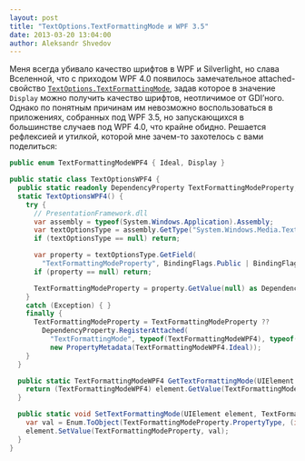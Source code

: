```yaml
---
layout: post
title: "TextOptions.TextFormattingMode и WPF 3.5"
date: 2013-03-20 13:04:00
author: Aleksandr Shvedov
---
```

Меня всегда убивало качество шрифтов в WPF и Silverlight, но слава Вселенной, что с приходом WPF 4.0 появилось замечательное attached-свойство [`TextOptions.TextFormattingMode`](http://msdn.microsoft.com/en-us/library/system.windows.media.textoptions.textformattingmode.aspx), задав которое в значение `Display` можно получить качество шрифтов, неотличимое от GDI’ного. Однако по понятным причинам им невозможно воспользоваться в приложениях, собранных под WPF 3.5, но запускающихся в большинстве случаев под WPF 4.0, что крайне обидно. Решается рефлексией и утилкой, которой мне зачем-то захотелось с вами поделиться:

```c#
public enum TextFormattingModeWPF4 { Ideal, Display }

public static class TextOptionsWPF4 {
  public static readonly DependencyProperty TextFormattingModeProperty;
  static TextOptionsWPF4() {
    try {
      // PresentationFramework.dll
      var assembly = typeof(System.Windows.Application).Assembly;
      var textOptionsType = assembly.GetType("System.Windows.Media.TextOptions");
      if (textOptionsType == null) return;

      var property = textOptionsType.GetField(
        "TextFormattingModeProperty", BindingFlags.Public | BindingFlags.Static);
      if (property == null) return;

      TextFormattingModeProperty = property.GetValue(null) as DependencyProperty;
    }
    catch (Exception) { }
    finally {
      TextFormattingModeProperty = TextFormattingModeProperty ??
        DependencyProperty.RegisterAttached(
          "TextFormattingMode", typeof(TextFormattingModeWPF4), typeof(TextOptionsWPF4),
          new PropertyMetadata(TextFormattingModeWPF4.Ideal));
    }
  }

  public static TextFormattingModeWPF4 GetTextFormattingMode(UIElement element) {
    return (TextFormattingModeWPF4) element.GetValue(TextFormattingModeProperty);
  }

  public static void SetTextFormattingMode(UIElement element, TextFormattingModeWPF4 value) {
    var val = Enum.ToObject(TextFormattingModeProperty.PropertyType, (int)value);
    element.SetValue(TextFormattingModeProperty, val);
  }
}
```